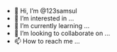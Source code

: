 - 👋 Hi, I’m @123samsul
- 👀 I’m interested in ...
- 🌱 I’m currently learning ...
- 💞️ I’m looking to collaborate on ...
- 📫 How to reach me ...

<!---
123samsul/123samsul is a ✨ special ✨ repository because its `README.md` (this file) appears on your GitHub profile.
You can click the Preview link to take a look at your changes.
--->
